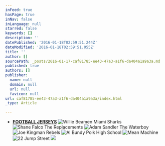 ```yaml
---
inFeed: true
hasPage: true
inNav: false
inLanguage: null
starred: false
keywords: []
description: ''
datePublished: '2016-01-18T02:59:51.244Z'
dateModified: '2016-01-18T02:59:51.055Z'
title: ''
author: []
sourcePath: _posts/2016-01-17-caf81785-ee43-47a3-a1f6-da404a1a9a3a.md
published: true
authors: []
publisher:
  name: null
  domain: null
  url: null
  favicon: null
url: caf81785-ee43-47a3-a1f6-da404a1a9a3a/index.html
_type: Article

---
```

* [**FOOTBALL JERSEYS**][0]
![Willie Beamen Miami Sharks](https://s3-us-west-2.amazonaws.com/the-grid-img/p/d0502234886db0602791dce853e1dfe73a80681e.jpg)
![Shane Falco The Replacements](https://s3-us-west-2.amazonaws.com/the-grid-img/p/853d32efd2bfcb977fd244c003e19934f5c3d40a.png)
![Adam Sandler The Waterboy](https://s3-us-west-2.amazonaws.com/the-grid-img/p/48a53d47459dd757f41646e01c9ce91a11baeb96.jpg)
![Joe Kingman Rebels](https://s3-us-west-2.amazonaws.com/the-grid-img/p/7ce2270b0a82fb01b4224a77cf4a2a0dea0c6430.png)
![Al Bundy Polk High School](https://s3-us-west-2.amazonaws.com/the-grid-img/p/50d187a9e7c284cfeb26f63d55e7a2b1c86a59b0.jpg)
![Mean Machine](https://the-grid-user-content.s3-us-west-2.amazonaws.com/9902b106-c836-444a-aec2-a1495e0fcd5f.jpg)
![22 Jump Street](https://the-grid-user-content.s3-us-west-2.amazonaws.com/7320f523-ea93-44cf-98d7-1451e3034879.jpg)
![](https://the-grid-user-content.s3-us-west-2.amazonaws.com/719115ae-49c3-448c-b4b9-e044ef488ba1.jpg)

[0]: http://boriz-customs.mybigcommerce.com/sports-jerseys/football/